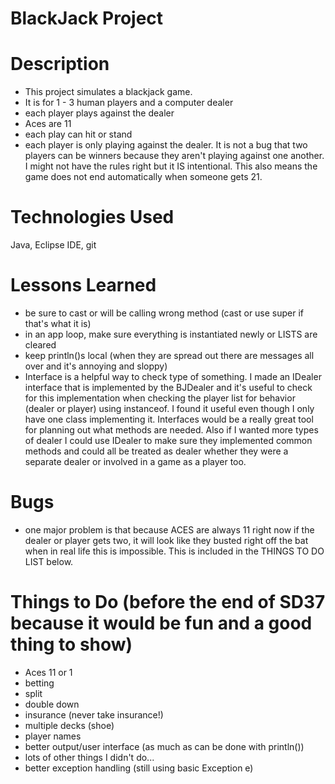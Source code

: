 # BlackJack Project

# Description
- This project simulates a blackjack game.
- It is for 1 - 3 human players and a computer dealer
- each player plays against the dealer
- Aces are 11
- each play can hit or stand
- each player is only playing against the dealer. It is not a bug that two players can be winners because they aren't playing against one another. I might not have the rules right but it IS intentional. This also means the game does not end automatically when someone gets 21.

# Technologies Used
Java, Eclipse IDE, git

# Lessons Learned
- be sure to cast or will be calling wrong method (cast or use super if that's what it is)
- in an app loop, make sure everything is instantiated newly or LISTS are cleared
- keep println()s local (when they are spread out there are messages all over and it's annoying and sloppy)
- Interface is a helpful way to check type of something. I made an IDealer interface that is implemented by the BJDealer and it's useful to check
 for this implementation when checking the player list for behavior (dealer or player) using instanceof. I found it useful even though I only have one class implementing it. Interfaces would be a really great tool for planning out what methods are needed. Also if I wanted more types of dealer I could use IDealer to make sure they implemented common methods and could all be treated as dealer whether they were a separate dealer or involved in a game as a player too.

# Bugs
- one major problem is that because ACES are always 11 right now if the dealer or player gets two, it will look like they busted right off the bat when in real life this is impossible. This is included in the THINGS TO DO LIST below.

# Things to Do (before the end of SD37 because it would be fun and a good thing to show)
- Aces 11 or 1
- betting
- split
- double down
- insurance (never take insurance!)
- multiple decks (shoe)
- player names
- better output/user interface (as much as can be done with println())
- lots of other things I didn't do...
- better exception handling (still using basic Exception e)

